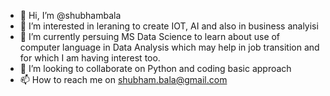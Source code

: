 - 👋 Hi, I’m @shubhambala
- 👀 I’m interested in leraning to create IOT, AI and also in business analyisi
- 🌱 I’m currently persuing MS Data Science to learn about use of computer language in Data Analysis which may help in job transition and for which I am having interest too.
- 💞️ I’m looking to collaborate on Python and coding basic approach 
- 📫 How to reach me on shubham.bala@gmail.com

<!---
shubhambala/shubhambala is a ✨ special ✨ repository because its `README.md` (this file) appears on your GitHub profile.
You can click the Preview link to take a look at your changes.
--->

